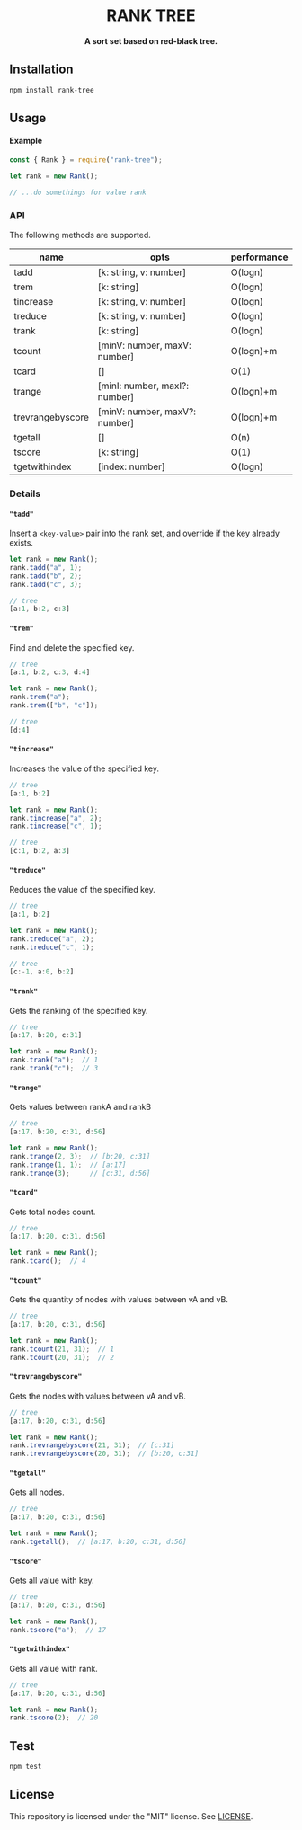 <p align="center">
    <h1 align="center">RANK TREE</h1>
    <h4 align="center">A sort set based on red-black tree.</h4>
</p>

## Installation

```bash
npm install rank-tree
```

## Usage

#### Example

```js
const { Rank } = require("rank-tree");

let rank = new Rank();

// ...do somethings for value rank
```

### API

The following methods are supported.

| name             | opts                          | performance |
| ---------------- | ----------------------------- | ----------- |
| tadd             | [k: string, v: number]        | O(logn)     |
| trem             | [k: string]                   | O(logn)     |
| tincrease        | [k: string, v: number]        | O(logn)     |
| treduce          | [k: string, v: number]        | O(logn)     |
| trank            | [k: string]                   | O(logn)     |
| tcount           | [minV: number, maxV: number]  | O(logn)+m   |
| tcard            | []                            | O(1)        |
| trange           | [minI: number, maxI?: number] | O(logn)+m   |
| trevrangebyscore | [minV: number, maxV?: number] | O(logn)+m   |
| tgetall          | []                            | O(n)        |
| tscore           | [k: string]                   | O(1)        |
| tgetwithindex    | [index: number]               | O(logn)     |

### Details

#### `"tadd"`

Insert a `<key-value>` pair into the rank set, and override if the key already exists.

```js
let rank = new Rank();
rank.tadd("a", 1);
rank.tadd("b", 2);
rank.tadd("c", 3);

// tree
[a:1, b:2, c:3]
```



#### `"trem"`

Find and delete the specified key.

```js
// tree
[a:1, b:2, c:3, d:4]

let rank = new Rank();
rank.trem("a");
rank.trem(["b", "c"]);

// tree
[d:4]
```



#### `"tincrease"`

Increases the value of the specified key.

```js
// tree
[a:1, b:2]

let rank = new Rank();
rank.tincrease("a", 2);
rank.tincrease("c", 1);

// tree
[c:1, b:2, a:3]
```



#### `"treduce"`

Reduces the value of the specified key.

```js
// tree
[a:1, b:2]

let rank = new Rank();
rank.treduce("a", 2);
rank.treduce("c", 1);

// tree
[c:-1, a:0, b:2]
```



#### `"trank"`

Gets the ranking of the specified key.

```js
// tree
[a:17, b:20, c:31]

let rank = new Rank();
rank.trank("a");  // 1
rank.trank("c");  // 3
```



#### `"trange"`

Gets values between rankA and rankB

```js
// tree
[a:17, b:20, c:31, d:56]

let rank = new Rank();
rank.trange(2, 3);  // [b:20, c:31]
rank.trange(1, 1);  // [a:17]
rank.trange(3);     // [c:31, d:56]
```



#### `"tcard"`

Gets total nodes count.

```js
// tree
[a:17, b:20, c:31, d:56]

let rank = new Rank();
rank.tcard();  // 4
```



#### `"tcount"`

Gets the quantity of nodes with values between vA and vB.

```js
// tree
[a:17, b:20, c:31, d:56]

let rank = new Rank();
rank.tcount(21, 31);  // 1
rank.tcount(20, 31);  // 2
```



#### `"trevrangebyscore"`

Gets the nodes with values between vA and vB.

```js
// tree
[a:17, b:20, c:31, d:56]

let rank = new Rank();
rank.trevrangebyscore(21, 31);  // [c:31]
rank.trevrangebyscore(20, 31);  // [b:20, c:31]
```



#### `"tgetall"`

Gets all nodes.

```js
// tree
[a:17, b:20, c:31, d:56]

let rank = new Rank();
rank.tgetall();  // [a:17, b:20, c:31, d:56]
```



#### `"tscore"`

Gets all value with key.

```js
// tree
[a:17, b:20, c:31, d:56]

let rank = new Rank();
rank.tscore("a");  // 17
```



#### `"tgetwithindex"`

Gets all value with rank.

```js
// tree
[a:17, b:20, c:31, d:56]

let rank = new Rank();
rank.tscore(2);  // 20
```



## Test

```bash
npm test
```

## License

This repository is licensed under the "MIT" license. See [LICENSE](LICENSE).


